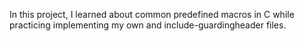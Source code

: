 In this project, I learned about common predefined macros in C while practicing implementing my own and include-guardingheader files.

